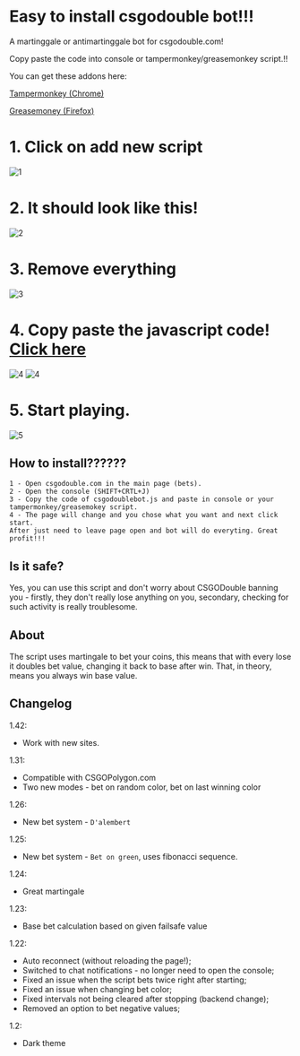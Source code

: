 # Easy to install csgodouble bot!!!
A martinggale or antimartinggale bot for csgodouble.com!

Copy paste the code into console or tampermonkey/greasemonkey script.!!

You can get these addons here: 

<a href="https://chrome.google.com/webstore/detail/tampermonkey/dhdgffkkebhmkfjojejmpbldmpobfkfo?hl=de&gl=DE">Tampermonkey (Chrome)</a>

<a href="https://addons.mozilla.org/de/firefox/addon/greasemonkey/">Greasemoney (Firefox)</a>

<h1>1. Click on add new script</h1> 
<img src="https://i.gyazo.com/9dda416e1befc8bec5477a768331f8f3.gif" alt="1">

<h1>2. It should look like this!</h1> 
<img src="https://i.gyazo.com/e3084f22e75a59073db7daa91c03cfb3.gif" alt="2">

<h1>3. Remove everything</h1> 
<img src="https://i.gyazo.com/e5328915792f51f11a0e6f23e2656450.gif" alt="3">

<h1>4. Copy paste the javascript code! <a href="https://github.com/MassiveJohn/csgodoublemartingale/blob/master/csgodoublebot.js">Click here</a></h1> 
<img src="https://i.gyazo.com/7edc211be0f4ba58dc86c0a6691e7617.gif" alt="4">
<img src="https://i.gyazo.com/40f4c8a50cc8178714ded75ca2a75e48.gif" alt="4">

<h1>5. Start playing.</h1> 
<img src="https://i.gyazo.com/0e028614dc4540c8a4cb94da4d2d3881.png" alt="5">


## How to install??????
```
1 - Open csgodouble.com in the main page (bets).
2 - Open the console (SHIFT+CRTL+J)
3 - Copy the code of csgodoublebot.js and paste in console or your tampermonkey/greasemokey script.
4 - The page will change and you chose what you want and next click start. 
After just need to leave page open and bot will do everyting. Great profit!!!
```

## Is it safe?

Yes, you can use this script and don't worry about CSGODouble banning you - firstly, they don't really lose anything on you, secondary, checking for such activity is really troublesome.

## About ##

The script uses martingale to bet your coins, this means that with every lose it doubles bet value, changing it back to base after win. That, in theory, means you always win base value.

## Changelog ##

1.42:

- Work with new sites.

1.31:

- Compatible with CSGOPolygon.com
- Two new modes - bet on random color, bet on last winning color

1.26:

- New bet system - `D'alembert`

1.25:

- New bet system - `Bet on green`, uses fibonacci sequence.

1.24:

- Great martingale

1.23:

- Base bet calculation based on given failsafe value


1.22:

- Auto reconnect (without reloading the page!);
- Switched to chat notifications - no longer need to open the console;
- Fixed an issue when the script bets twice right after starting;
- Fixed an issue when changing bet color;
- Fixed intervals not being cleared after stopping (backend change);
- Removed an option to bet negative values;


1.2:

- Dark theme

